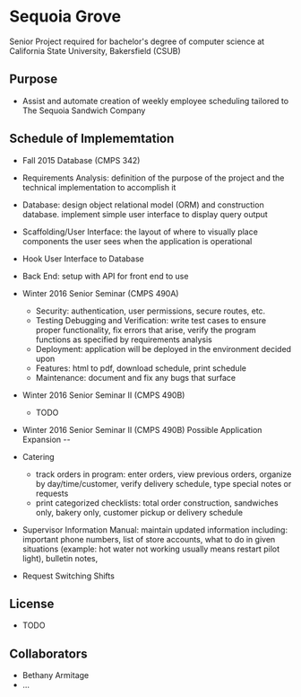 Sequoia Grove
==
Senior Project required for bachelor's degree of computer science at California State University, Bakersfield (CSUB)

Purpose
--
* Assist and automate creation of weekly employee scheduling tailored to The Sequoia Sandwich Company

Schedule of Implememtation
--
* Fall 2015 Database (CMPS 342)
 * Requirements Analysis: definition of the purpose of the project and the technical implementation to accomplish it
  * Database: design object relational model (ORM) and construction database. implement simple user interface to display query output
  * Scaffolding/User Interface: the layout of where to visually place components the user sees when the application is operational
  * Hook User Interface to Database
  * Back End: setup with API for front end to use

* Winter 2016 Senior Seminar (CMPS 490A)
  * Security: authentication, user permissions, secure routes, etc.
  * Testing Debugging and Verification: write test cases to ensure proper functionality, fix errors that arise, verify the program functions as specified by requirements analysis
  * Deployment: application will be deployed in the environment decided upon
  * Features: html to pdf, download schedule, print schedule
  * Maintenance: document and fix any bugs that surface

* Winter 2016 Senior Seminar II (CMPS 490B)
  * TODO
  
* Winter 2016 Senior Seminar II (CMPS 490B)
Possible Application Expansion
--
* Catering
  * track orders in program: enter orders, view previous orders, organize by day/time/customer, verify delivery schedule, type special notes or requests
  * print categorized checklists: total order construction, sandwiches only, bakery only, customer pickup or delivery schedule
* Supervisor Information Manual: maintain updated information including: important phone numbers, list of store accounts, what to do in given situations (example: hot water not working usually means restart pilot light), bulletin notes, 
* Request Switching Shifts

License
--
* TODO

Collaborators
--
* Bethany Armitage
* ...
